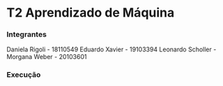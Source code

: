 # T2 Aprendizado de Máquina

### Integrantes 
Daniela Rigoli - 18110549
Eduardo Xavier - 19103394
Leonardo Scholler - 
Morgana Weber - 20103601

### Execução

